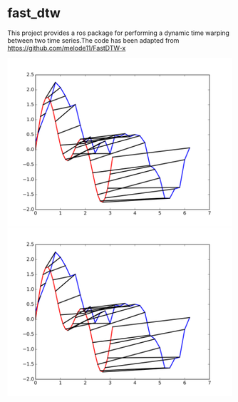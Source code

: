 # fast_dtw
This project provides a ros package for performing a dynamic time warping between two time series.The code has been adapted from https://github.com/melode11/FastDTW-x

![DTW applied two sinusoidal time series.](/images/DTW_noise_python.svg?raw=true "")
![DTW applied two sinusoidal time series in the presence of noise](/images/DTW_noise_python.svg?raw=true "")


